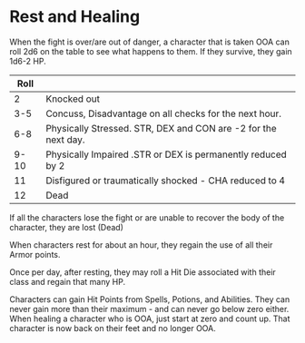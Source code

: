 # Rest and Healing

When the fight is over/are out of danger, a character that is taken OOA can roll 2d6 on the table to see what happens to them. If they survive, they gain 1d6-2 HP.

|     Roll    |                                                                          |
|-------------|--------------------------------------------------------------------------|
|     2       |     Knocked out                                                          |
|     3-5     |     Concuss, Disadvantage on all checks for the   next hour.             |
|     6-8     |     Physically Stressed. STR, DEX and CON are -2   for the next day.     |
|     9-10    |     Physically Impaired .STR or DEX is   permanently reduced by 2        |
|     11      |     Disfigured or traumatically shocked - CHA   reduced to 4             |
|     12      |     Dead                                                                 |

If all the characters lose the fight or are unable to recover the body of the character, they are lost (Dead)

When characters rest for about an hour, they regain the use of all their Armor points.

Once per day, after resting, they may roll a Hit Die associated with their class and regain that many HP.

Characters can gain Hit Points from Spells, Potions, and Abilities. They can never gain more than their maximum - and can never go below zero either. When healing a character who is OOA, just start at zero and count up. That character is now back on their feet and no longer OOA.
